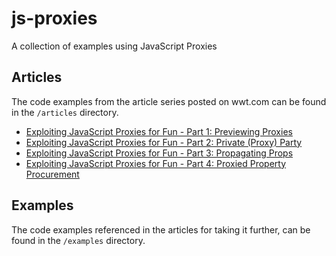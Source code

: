 # js-proxies

A collection of examples using JavaScript Proxies
## Articles

The code examples from the article series posted on wwt.com can be found in the `/articles` directory.

 - [Exploiting JavaScript Proxies for Fun - Part 1: Previewing Proxies](https://www.wwt.com/article/exploiting-javascript-proxies-for-fun-part-1-previewing-proxies)
 - [Exploiting JavaScript Proxies for Fun - Part 2: Private (Proxy) Party](https://wwt.com/article/exploiting-javascript-proxies-for-fun-part-2-private-proxy-party)
 - [Exploiting JavaScript Proxies for Fun - Part 3: Propagating Props](https://wwt.com/article/exploiting-javascript-proxies-for-fun-part-3-propagating-props)
 - [Exploiting JavaScript Proxies for Fun - Part 4: Proxied Property Procurement](https://wwt.com/article/exploiting-javascript-proxies-for-fun-part-4-proxied-property-procurement)

## Examples

The code examples referenced in the articles for taking it further, can be found in the `/examples` directory.
